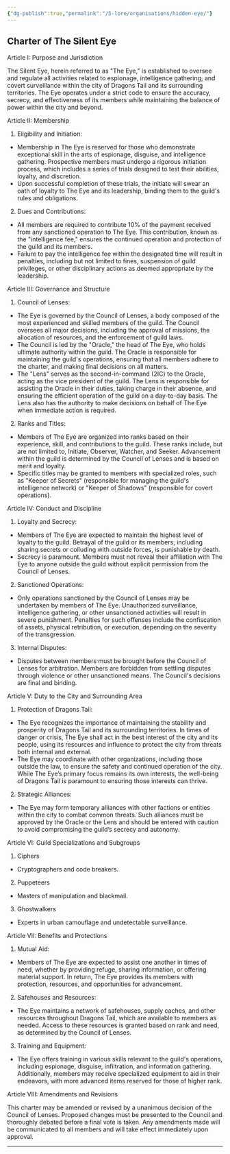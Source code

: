 ```yaml
---
{"dg-publish":true,"permalink":"/5-lore/organisations/hidden-eye/"}
---
```


## Charter of The Silent Eye

Article I: Purpose and Jurisdiction

The Silent Eye, herein referred to as "The Eye," is established to oversee and regulate all activities related to espionage, intelligence gathering, and covert surveillance within the city of Dragons Tail and its surrounding territories. The Eye operates under a strict code to ensure the accuracy, secrecy, and effectiveness of its members while maintaining the balance of power within the city and beyond.

Article II: Membership

1. Eligibility and Initiation:
- Membership in The Eye is reserved for those who demonstrate exceptional skill in the arts of espionage, disguise, and intelligence gathering. Prospective members must undergo a rigorous initiation process, which includes a series of trials designed to test their abilities, loyalty, and discretion.
- Upon successful completion of these trials, the initiate will swear an oath of loyalty to The Eye and its leadership, binding them to the guild's rules and obligations.

2. Dues and Contributions:
- All members are required to contribute 10% of the payment received from any sanctioned operation to The Eye. This contribution, known as the "intelligence fee," ensures the continued operation and protection of the guild and its members.
- Failure to pay the intelligence fee within the designated time will result in penalties, including but not limited to fines, suspension of guild privileges, or other disciplinary actions as deemed appropriate by the leadership.
    
Article III: Governance and Structure

 1. Council of Lenses:
 - The Eye is governed by the Council of Lenses, a body composed of the most experienced and skilled members of the guild. The Council oversees all major decisions, including the approval of missions, the allocation of resources, and the enforcement of guild laws.
 - The Council is led by the "Oracle," the head of The Eye, who holds ultimate authority within the guild. The Oracle is responsible for maintaining the guild's operations, ensuring that all members adhere to the charter, and making final decisions on all matters.
 - The "Lens" serves as the second-in-command (2IC) to the Oracle, acting as the vice president of the guild. The Lens is responsible for assisting the Oracle in their duties, taking charge in their absence, and ensuring the efficient operation of the guild on a day-to-day basis. The Lens also has the authority to make decisions on behalf of The Eye when immediate action is required.
    
2. Ranks and Titles:
- Members of The Eye are organized into ranks based on their experience, skill, and contributions to the guild. These ranks include, but are not limited to, Initiate, Observer, Watcher, and Seeker. Advancement within the guild is determined by the Council of Lenses and is based on merit and loyalty.
- Specific titles may be granted to members with specialized roles, such as "Keeper of Secrets" (responsible for managing the guild's intelligence network) or "Keeper of Shadows" (responsible for covert operations).

Article IV: Conduct and Discipline

1. Loyalty and Secrecy:
- Members of The Eye are expected to maintain the highest level of loyalty to the guild. Betrayal of the guild or its members, including sharing secrets or colluding with outside forces, is punishable by death.
- Secrecy is paramount. Members must not reveal their affiliation with The Eye to anyone outside the guild without explicit permission from the Council of Lenses.

2. Sanctioned Operations:
- Only operations sanctioned by the Council of Lenses may be undertaken by members of The Eye. Unauthorized surveillance, intelligence gathering, or other unsanctioned activities will result in severe punishment. Penalties for such offenses include the confiscation of assets, physical retribution, or execution, depending on the severity of the transgression.

3. Internal Disputes:
- Disputes between members must be brought before the Council of Lenses for arbitration. Members are forbidden from settling disputes through violence or other unsanctioned means. The Council's decisions are final and binding.
  
Article V: Duty to the City and Surrounding Area

1. Protection of Dragons Tail:
- The Eye recognizes the importance of maintaining the stability and prosperity of Dragons Tail and its surrounding territories. In times of danger or crisis, The Eye shall act in the best interest of the city and its people, using its resources and influence to protect the city from threats both internal and external.
- The Eye may coordinate with other organizations, including those outside the law, to ensure the safety and continued operation of the city. While The Eye’s primary focus remains its own interests, the well-being of Dragons Tail is paramount to ensuring those interests can thrive.
 
2. Strategic Alliances:
 - The Eye may form temporary alliances with other factions or entities within the city to combat common threats. Such alliances must be approved by the Oracle or the Lens and should be entered with caution to avoid compromising the guild’s secrecy and autonomy.

Article VI: Guild Specializations and Subgroups

1. Ciphers
- Cryptographers and code breakers.

2. Puppeteers
- Masters of manipulation and blackmail.

3. Ghostwalkers
- Experts in urban camouflage and undetectable surveillance.
    

Article VII: Benefits and Protections

1. Mutual Aid:
- Members of The Eye are expected to assist one another in times of need, whether by providing refuge, sharing information, or offering material support. In return, The Eye provides its members with protection, resources, and opportunities for advancement.
 
2. Safehouses and Resources:
 - The Eye maintains a network of safehouses, supply caches, and other resources throughout Dragons Tail, which are available to members as needed. Access to these resources is granted based on rank and need, as determined by the Council of Lenses.
 
3. Training and Equipment:
 - The Eye offers training in various skills relevant to the guild's operations, including espionage, disguise, infiltration, and information gathering. Additionally, members may receive specialized equipment to aid in their endeavors, with more advanced items reserved for those of higher rank.
 
Article VIII: Amendments and Revisions

This charter may be amended or revised by a unanimous decision of the Council of Lenses. Proposed changes must be presented to the Council and thoroughly debated before a final vote is taken. Any amendments made will be communicated to all members and will take effect immediately upon approval.

  

---

